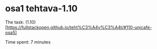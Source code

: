 # osa1 tehtava-1.10

The task: (1.10)[https://fullstackopen.github.io/teht%C3%A4v%C3%A4t/#110-unicafe-osa5]

Time spent: 7 minutes
